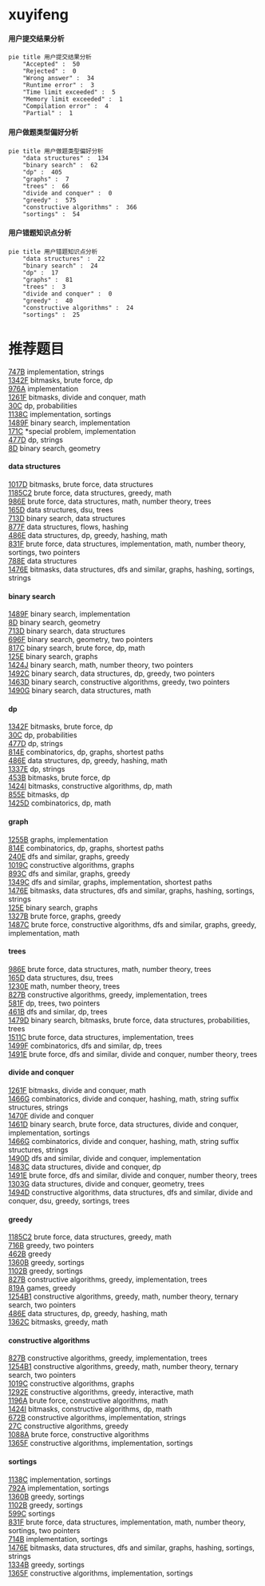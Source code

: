 # xuyifeng
<!-- tabs:start -->
#### **用户提交结果分析**

```mermaid
pie title 用户提交结果分析
    "Accepted" :  50
    "Rejected" :  0
    "Wrong answer" :  34
    "Runtime error" :  3
    "Time limit exceeded" :  5
    "Memory limit exceeded" :  1
    "Compilation error" :  4
    "Partial" :  1
```
#### **用户做题类型偏好分析**

```mermaid
pie title 用户做题类型偏好分析
    "data structures" :  134
    "binary search" :  62
    "dp" :  405
    "graphs" :  7
    "trees" :  66
    "divide and conquer" :  0
    "greedy" :  575
    "constructive algorithms" :  366
    "sortings" :  54
```
#### **用户错题知识点分析**

```mermaid
pie title 用户错题知识点分析
    "data structures" :  22
    "binary search" :  24
    "dp" :  17
    "graphs" :  81
    "trees" :  3
    "divide and conquer" :  0
    "greedy" :  40
    "constructive algorithms" :  24
    "sortings" :  25
```
<!-- tabs:end -->
# 推荐题目
[747B](http://codeforces.com/problemset/problem/747/B)		implementation,
                        strings		  
[1342F](http://codeforces.com/problemset/problem/1342/F)		bitmasks,
                        brute force,
                        dp		  
[976A](http://codeforces.com/problemset/problem/976/A)		implementation		  
[1261F](http://codeforces.com/problemset/problem/1261/F)		bitmasks,
                        divide and conquer,
                        math		  
[30C](http://codeforces.com/problemset/problem/30/C)		dp,
                        probabilities		  
[1138C](https://codeforces.com/contest/1138/problem/C)		implementation,
                        sortings		  
[1489F](https://codeforces.com/contest/1489/problem/F)		binary search,
                        implementation		  
[171C](http://codeforces.com/problemset/problem/171/C)		*special problem,
                        implementation		  
[477D](http://codeforces.com/problemset/problem/477/D)		dp,
                        strings		  
[8D](http://codeforces.com/problemset/problem/8/D)		binary search,
                        geometry		  
<!-- tabs:start -->
#### **data structures**
[1017D](http://codeforces.com/problemset/problem/1017/D)		bitmasks,
                        brute force,
                        data structures		  
[1185C2](http://codeforces.com/problemset/problem/1185/C2)		brute force,
                        data structures,
                        greedy,
                        math		  
[986E](http://codeforces.com/problemset/problem/986/E)		brute force,
                        data structures,
                        math,
                        number theory,
                        trees		  
[165D](http://codeforces.com/problemset/problem/165/D)		data structures,
                        dsu,
                        trees		  
[713D](http://codeforces.com/problemset/problem/713/D)		binary search,
                        data structures		  
[877F](http://codeforces.com/problemset/problem/877/F)		data structures,
                        flows,
                        hashing		  
[486E](http://codeforces.com/problemset/problem/486/E)		data structures,
                        dp,
                        greedy,
                        hashing,
                        math		  
[831F](https://codeforces.com/contest/831/problem/F)		brute force,
                        data structures,
                        implementation,
                        math,
                        number theory,
                        sortings,
                        two pointers		  
[788E](http://codeforces.com/problemset/problem/788/E)		data structures		  
[1476E](http://codeforces.com/problemset/problem/1476/E)		bitmasks,
                        data structures,
                        dfs and similar,
                        graphs,
                        hashing,
                        sortings,
                        strings		  
#### **binary search**
[1489F](https://codeforces.com/contest/1489/problem/F)		binary search,
                        implementation		  
[8D](http://codeforces.com/problemset/problem/8/D)		binary search,
                        geometry		  
[713D](http://codeforces.com/problemset/problem/713/D)		binary search,
                        data structures		  
[696F](http://codeforces.com/problemset/problem/696/F)		binary search,
                        geometry,
                        two pointers		  
[817C](http://codeforces.com/problemset/problem/817/C)		binary search,
                        brute force,
                        dp,
                        math		  
[125E](http://codeforces.com/problemset/problem/125/E)		binary search,
                        graphs		  
[1424J](https://codeforces.com/contest/1424/problem/J)		binary search,
                        math,
                        number theory,
                        two pointers		  
[1492C](http://codeforces.com/problemset/problem/1492/C)		binary search,
                        data structures,
                        dp,
                        greedy,
                        two pointers		  
[1463D](http://codeforces.com/problemset/problem/1463/D)		binary search,
                        constructive algorithms,
                        greedy,
                        two pointers		  
[1490G](http://codeforces.com/problemset/problem/1490/G)		binary search,
                        data structures,
                        math		  
#### **dp**
[1342F](http://codeforces.com/problemset/problem/1342/F)		bitmasks,
                        brute force,
                        dp		  
[30C](http://codeforces.com/problemset/problem/30/C)		dp,
                        probabilities		  
[477D](http://codeforces.com/problemset/problem/477/D)		dp,
                        strings		  
[814E](http://codeforces.com/problemset/problem/814/E)		combinatorics,
                        dp,
                        graphs,
                        shortest paths		  
[486E](http://codeforces.com/problemset/problem/486/E)		data structures,
                        dp,
                        greedy,
                        hashing,
                        math		  
[1337E](https://codeforces.com/contest/1337/problem/E)		dp,
                        strings		  
[453B](http://codeforces.com/problemset/problem/453/B)		bitmasks,
                        brute force,
                        dp		  
[1424I](https://codeforces.com/contest/1424/problem/I)		bitmasks,
                        constructive algorithms,
                        dp,
                        math		  
[855E](http://codeforces.com/problemset/problem/855/E)		bitmasks,
                        dp		  
[1425D](http://codeforces.com/problemset/problem/1425/D)		combinatorics,
                        dp,
                        math		  
#### **graph**
[1255B](http://codeforces.com/problemset/problem/1255/B)		graphs,
                        implementation		  
[814E](http://codeforces.com/problemset/problem/814/E)		combinatorics,
                        dp,
                        graphs,
                        shortest paths		  
[240E](http://codeforces.com/problemset/problem/240/E)		dfs and similar,
                        graphs,
                        greedy		  
[1019C](http://codeforces.com/problemset/problem/1019/C)		constructive algorithms,
                        graphs		  
[893C](http://codeforces.com/problemset/problem/893/C)		dfs and similar,
                        graphs,
                        greedy		  
[1349C](http://codeforces.com/problemset/problem/1349/C)		dfs and similar,
                        graphs,
                        implementation,
                        shortest paths		  
[1476E](http://codeforces.com/problemset/problem/1476/E)		bitmasks,
                        data structures,
                        dfs and similar,
                        graphs,
                        hashing,
                        sortings,
                        strings		  
[125E](http://codeforces.com/problemset/problem/125/E)		binary search,
                        graphs		  
[1327B](http://codeforces.com/problemset/problem/1327/B)		brute force,
                        graphs,
                        greedy		  
[1487C](http://codeforces.com/problemset/problem/1487/C)		brute force,
                        constructive algorithms,
                        dfs and similar,
                        graphs,
                        greedy,
                        implementation,
                        math		  
#### **trees**
[986E](http://codeforces.com/problemset/problem/986/E)		brute force,
                        data structures,
                        math,
                        number theory,
                        trees		  
[165D](http://codeforces.com/problemset/problem/165/D)		data structures,
                        dsu,
                        trees		  
[1230E](https://codeforces.com/contest/1230/problem/E)		math,
                        number theory,
                        trees		  
[827B](http://codeforces.com/problemset/problem/827/B)		constructive algorithms,
                        greedy,
                        implementation,
                        trees		  
[581F](http://codeforces.com/problemset/problem/581/F)		dp,
                        trees,
                        two pointers		  
[461B](http://codeforces.com/problemset/problem/461/B)		dfs and similar,
                        dp,
                        trees		  
[1479D](http://codeforces.com/problemset/problem/1479/D)		binary search,
                        bitmasks,
                        brute force,
                        data structures,
                        probabilities,
                        trees		  
[1511C](http://codeforces.com/problemset/problem/1511/C)		brute force,
                        data structures,
                        implementation,
                        trees		  
[1499F](http://codeforces.com/problemset/problem/1499/F)		combinatorics,
                        dfs and similar,
                        dp,
                        trees		  
[1491E](http://codeforces.com/problemset/problem/1491/E)		brute force,
                        dfs and similar,
                        divide and conquer,
                        number theory,
                        trees		  
#### **divide and conquer**
[1261F](http://codeforces.com/problemset/problem/1261/F)		bitmasks,
                        divide and conquer,
                        math		  
[1466G](http://codeforces.com/problemset/problem/1466/G)		combinatorics,
                        divide and conquer,
                        hashing,
                        math,
                        string suffix structures,
                        strings		  
[1470F](http://codeforces.com/problemset/problem/1470/F)		divide and conquer		  
[1461D](http://codeforces.com/problemset/problem/1461/D)		binary search,
                        brute force,
                        data structures,
                        divide and conquer,
                        implementation,
                        sortings		  
[1466G](http://codeforces.com/problemset/problem/1466/G)		combinatorics,
                        divide and conquer,
                        hashing,
                        math,
                        string suffix structures,
                        strings		  
[1490D](http://codeforces.com/problemset/problem/1490/D)		dfs and similar,
                        divide and conquer,
                        implementation		  
[1483C](https://codeforces.com/contest/1483/problem/C)		data structures,
                        divide and conquer,
                        dp		  
[1491E](http://codeforces.com/problemset/problem/1491/E)		brute force,
                        dfs and similar,
                        divide and conquer,
                        number theory,
                        trees		  
[1303G](http://codeforces.com/problemset/problem/1303/G)		data structures,
                        divide and conquer,
                        geometry,
                        trees		  
[1494D](http://codeforces.com/problemset/problem/1494/D)		constructive algorithms,
                        data structures,
                        dfs and similar,
                        divide and conquer,
                        dsu,
                        greedy,
                        sortings,
                        trees		  
#### **greedy**
[1185C2](http://codeforces.com/problemset/problem/1185/C2)		brute force,
                        data structures,
                        greedy,
                        math		  
[716B](http://codeforces.com/problemset/problem/716/B)		greedy,
                        two pointers		  
[462B](http://codeforces.com/problemset/problem/462/B)		greedy		  
[1360B](http://codeforces.com/problemset/problem/1360/B)		greedy,
                        sortings		  
[1102B](http://codeforces.com/problemset/problem/1102/B)		greedy,
                        sortings		  
[827B](http://codeforces.com/problemset/problem/827/B)		constructive algorithms,
                        greedy,
                        implementation,
                        trees		  
[819A](http://codeforces.com/problemset/problem/819/A)		games,
                        greedy		  
[1254B1](http://codeforces.com/problemset/problem/1254/B1)		constructive algorithms,
                        greedy,
                        math,
                        number theory,
                        ternary search,
                        two pointers		  
[486E](http://codeforces.com/problemset/problem/486/E)		data structures,
                        dp,
                        greedy,
                        hashing,
                        math		  
[1362C](http://codeforces.com/problemset/problem/1362/C)		bitmasks,
                        greedy,
                        math		  
#### **constructive algorithms**
[827B](http://codeforces.com/problemset/problem/827/B)		constructive algorithms,
                        greedy,
                        implementation,
                        trees		  
[1254B1](http://codeforces.com/problemset/problem/1254/B1)		constructive algorithms,
                        greedy,
                        math,
                        number theory,
                        ternary search,
                        two pointers		  
[1019C](http://codeforces.com/problemset/problem/1019/C)		constructive algorithms,
                        graphs		  
[1292E](http://codeforces.com/problemset/problem/1292/E)		constructive algorithms,
                        greedy,
                        interactive,
                        math		  
[1196A](http://codeforces.com/problemset/problem/1196/A)		brute force,
                        constructive algorithms,
                        math		  
[1424I](https://codeforces.com/contest/1424/problem/I)		bitmasks,
                        constructive algorithms,
                        dp,
                        math		  
[672B](http://codeforces.com/problemset/problem/672/B)		constructive algorithms,
                        implementation,
                        strings		  
[27C](http://codeforces.com/problemset/problem/27/C)		constructive algorithms,
                        greedy		  
[1088A](http://codeforces.com/problemset/problem/1088/A)		brute force,
                        constructive algorithms		  
[1365F](http://codeforces.com/problemset/problem/1365/F)		constructive algorithms,
                        implementation,
                        sortings		  
#### **sortings**
[1138C](https://codeforces.com/contest/1138/problem/C)		implementation,
                        sortings		  
[792A](http://codeforces.com/problemset/problem/792/A)		implementation,
                        sortings		  
[1360B](http://codeforces.com/problemset/problem/1360/B)		greedy,
                        sortings		  
[1102B](http://codeforces.com/problemset/problem/1102/B)		greedy,
                        sortings		  
[599C](http://codeforces.com/problemset/problem/599/C)		sortings		  
[831F](https://codeforces.com/contest/831/problem/F)		brute force,
                        data structures,
                        implementation,
                        math,
                        number theory,
                        sortings,
                        two pointers		  
[714B](http://codeforces.com/problemset/problem/714/B)		implementation,
                        sortings		  
[1476E](http://codeforces.com/problemset/problem/1476/E)		bitmasks,
                        data structures,
                        dfs and similar,
                        graphs,
                        hashing,
                        sortings,
                        strings		  
[1334B](http://codeforces.com/problemset/problem/1334/B)		greedy,
                        sortings		  
[1365F](http://codeforces.com/problemset/problem/1365/F)		constructive algorithms,
                        implementation,
                        sortings		  
<!-- tabs:end -->
